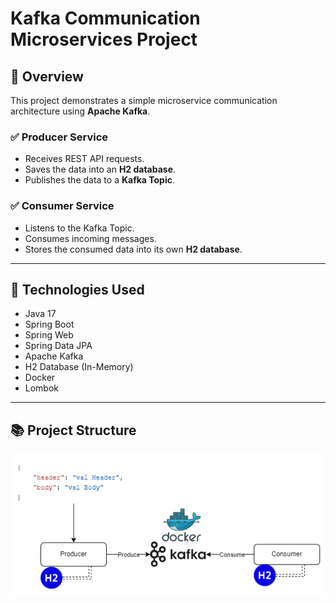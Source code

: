 # Kafka Communication Microservices Project

## 📌 Overview

This project demonstrates a simple microservice communication architecture using **Apache Kafka**.

### ✅ Producer Service
- Receives REST API requests.
- Saves the data into an **H2 database**.
- Publishes the data to a **Kafka Topic**.

### ✅ Consumer Service
- Listens to the Kafka Topic.
- Consumes incoming messages.
- Stores the consumed data into its own **H2 database**.

---

## 🧩 Technologies Used
- Java 17
- Spring Boot
- Spring Web
- Spring Data JPA
- Apache Kafka
- H2 Database (In-Memory)
- Docker
- Lombok

---

## 📚 Project Structure
![System Architecture Diagram](/springboot-concept-projects/kafka-event-streaming-platform/resources/diagrams/Kafka%20Event%20Streaming%20Platform%20Project.png)
